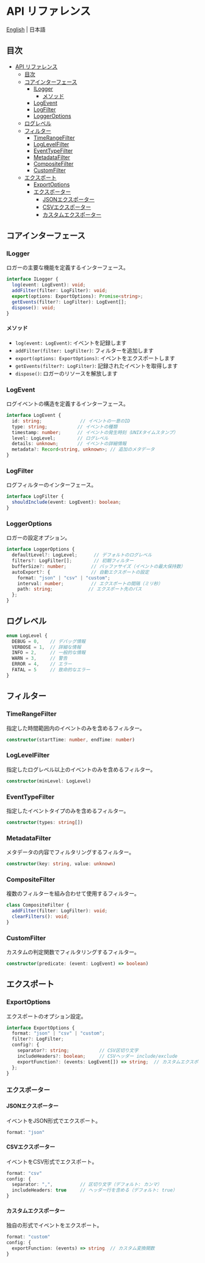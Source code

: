 # API リファレンス

[English](./en/api.md) | 日本語

## 目次

- [API リファレンス](#api-リファレンス)
  - [目次](#目次)
  - [コアインターフェース](#コアインターフェース)
    - [ILogger](#ilogger)
      - [メソッド](#メソッド)
    - [LogEvent](#logevent)
    - [LogFilter](#logfilter)
    - [LoggerOptions](#loggeroptions)
  - [ログレベル](#ログレベル)
  - [フィルター](#フィルター)
    - [TimeRangeFilter](#timerangefilter)
    - [LogLevelFilter](#loglevelfilter)
    - [EventTypeFilter](#eventtypefilter)
    - [MetadataFilter](#metadatafilter)
    - [CompositeFilter](#compositefilter)
    - [CustomFilter](#customfilter)
  - [エクスポート](#エクスポート)
    - [ExportOptions](#exportoptions)
    - [エクスポーター](#エクスポーター)
      - [JSONエクスポーター](#jsonエクスポーター)
      - [CSVエクスポーター](#csvエクスポーター)
      - [カスタムエクスポーター](#カスタムエクスポーター)

## コアインターフェース

### ILogger

ロガーの主要な機能を定義するインターフェース。

```typescript
interface ILogger {
  log(event: LogEvent): void;
  addFilter(filter: LogFilter): void;
  export(options: ExportOptions): Promise<string>;
  getEvents(filter?: LogFilter): LogEvent[];
  dispose(): void;
}
```

#### メソッド

- `log(event: LogEvent)`: イベントを記録します
- `addFilter(filter: LogFilter)`: フィルターを追加します
- `export(options: ExportOptions)`: イベントをエクスポートします
- `getEvents(filter?: LogFilter)`: 記録されたイベントを取得します
- `dispose()`: ロガーのリソースを解放します

### LogEvent

ログイベントの構造を定義するインターフェース。

```typescript
interface LogEvent {
  id: string;              // イベントの一意のID
  type: string;           // イベントの種類
  timestamp: number;      // イベントの発生時刻（UNIXタイムスタンプ）
  level: LogLevel;        // ログレベル
  details: unknown;       // イベントの詳細情報
  metadata?: Record<string, unknown>; // 追加のメタデータ
}
```

### LogFilter

ログフィルターのインターフェース。

```typescript
interface LogFilter {
  shouldInclude(event: LogEvent): boolean;
}
```

### LoggerOptions

ロガーの設定オプション。

```typescript
interface LoggerOptions {
  defaultLevel?: LogLevel;      // デフォルトのログレベル
  filters?: LogFilter[];        // 初期フィルター
  bufferSize?: number;         // バッファサイズ（イベントの最大保持数）
  autoExport?: {               // 自動エクスポートの設定
    format: "json" | "csv" | "custom";
    interval: number;          // エクスポートの間隔（ミリ秒）
    path: string;             // エクスポート先のパス
  };
}
```

## ログレベル

```typescript
enum LogLevel {
  DEBUG = 0,    // デバッグ情報
  VERBOSE = 1,  // 詳細な情報
  INFO = 2,     // 一般的な情報
  WARN = 3,     // 警告
  ERROR = 4,    // エラー
  FATAL = 5     // 致命的なエラー
}
```

## フィルター

### TimeRangeFilter

指定した時間範囲内のイベントのみを含めるフィルター。

```typescript
constructor(startTime: number, endTime: number)
```

### LogLevelFilter

指定したログレベル以上のイベントのみを含めるフィルター。

```typescript
constructor(minLevel: LogLevel)
```

### EventTypeFilter

指定したイベントタイプのみを含めるフィルター。

```typescript
constructor(types: string[])
```

### MetadataFilter

メタデータの内容でフィルタリングするフィルター。

```typescript
constructor(key: string, value: unknown)
```

### CompositeFilter

複数のフィルターを組み合わせて使用するフィルター。

```typescript
class CompositeFilter {
  addFilter(filter: LogFilter): void;
  clearFilters(): void;
}
```

### CustomFilter

カスタムの判定関数でフィルタリングするフィルター。

```typescript
constructor(predicate: (event: LogEvent) => boolean)
```

## エクスポート

### ExportOptions

エクスポートのオプション設定。

```typescript
interface ExportOptions {
  format: "json" | "csv" | "custom";
  filter?: LogFilter;
  config?: {
    separator?: string;           // CSV区切り文字
    includeHeaders?: boolean;     // CSVヘッダー include/exclude
    exportFunction?: (events: LogEvent[]) => string;  // カスタムエクスポート関数
  };
}
```

### エクスポーター

#### JSONエクスポーター

イベントをJSON形式でエクスポート。

```typescript
format: "json"
```

#### CSVエクスポーター

イベントをCSV形式でエクスポート。

```typescript
format: "csv"
config: {
  separator: ",",          // 区切り文字（デフォルト: カンマ）
  includeHeaders: true     // ヘッダー行を含める（デフォルト: true）
}
```

#### カスタムエクスポーター

独自の形式でイベントをエクスポート。

```typescript
format: "custom"
config: {
  exportFunction: (events) => string  // カスタム変換関数
}